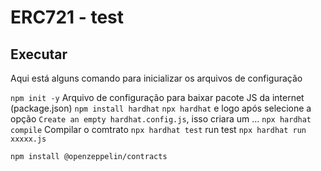 # ERC721 - test

## Executar
Aqui está alguns comando para inicializar os arquivos de configuração

`npm init -y` Arquivo de configuração para baixar pacote JS da internet (package.json)
`npm install hardhat`
`npx hardhat` e logo após selecione a opção `Create an empty hardhat.config.js`, isso criara um ...
`npx hardhat compile` Compilar o comtrato
`npx hardhat test` run test
`npx hardhat run xxxxx.js`


`npm install @openzeppelin/contracts`